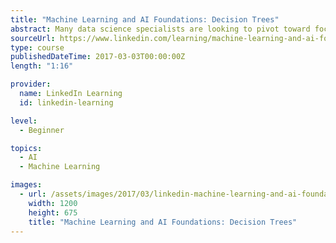 ```yaml
---
title: "Machine Learning and AI Foundations: Decision Trees"
abstract: Many data science specialists are looking to pivot toward focusing on machine learning. This course covers the essentials of machine learning, including predictive analytics and working with decision trees. Explore several popular tree algorithms and learn how to use reverse engineering to identify specific variables. Demonstrations of using the IBM SPSS Modeler are included so you can understand how decisions trees work. This course is designed to give you a solid foundation on which to build more advanced data science skills.
sourceUrl: https://www.linkedin.com/learning/machine-learning-and-ai-foundations-decision-trees
type: course
publishedDateTime: 2017-03-03T00:00:00Z
length: "1:16"

provider:
  name: LinkedIn Learning
  id: linkedin-learning

level:
  - Beginner

topics:
  - AI
  - Machine Learning

images:
  - url: /assets/images/2017/03/linkedin-machine-learning-and-ai-foundations-decision-trees-1.jpg
    width: 1200
    height: 675
    title: "Machine Learning and AI Foundations: Decision Trees"
---
```

